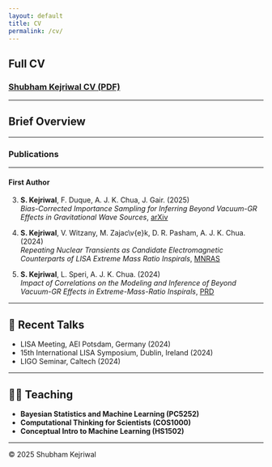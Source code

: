 ```yaml
---
layout: default
title: CV
permalink: /cv/
---
```


## Full CV

### [Shubham Kejriwal CV (PDF)](assets/Shubham_Kejriwal_CV.pdf)

---

## Brief Overview

---

### Publications
---
#### First Author

3. **S. Kejriwal**, F. Duque, A. J. K. Chua, J. Gair. (2025)  
*Bias-Corrected Importance Sampling for Inferring Beyond Vacuum-GR Effects in Gravitational Wave Sources*, [arXiv](https://arxiv.org/abs/2503.01120)

2. **S. Kejriwal**, V. Witzany, M. Zajac\v{e}k, D. R. Pasham, A. J. K. Chua. (2024)  
*Repeating Nuclear Transients as Candidate Electromagnetic Counterparts of LISA Extreme Mass Ratio Inspirals*, [MNRAS](https://doi.org/10.1093/mnras/stae1599)

1. **S. Kejriwal**, L. Speri, A. J. K. Chua. (2024)  
*Impact of Correlations on the Modeling and Inference of Beyond Vacuum-GR Effects in Extreme-Mass-Ratio Inspirals*, [PRD](https://doi.org/10.1103/PhysRevD.110.084060)

---

## 🎤 Recent Talks

- LISA Meeting, AEI Potsdam, Germany (2024)
- 15th International LISA Symposium, Dublin, Ireland (2024)
- LIGO Seminar, Caltech (2024)

---

## 👨‍🏫 Teaching

- **Bayesian Statistics and Machine Learning (PC5252)**  
- **Computational Thinking for Scientists (COS1000)**  
- **Conceptual Intro to Machine Learning (HS1502)**  

---

© 2025 Shubham Kejriwal
